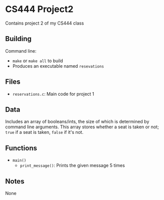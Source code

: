 # CS444 Project2
Contains project 2 of my CS444 class

## Building

Command line:
* `make` or `make all` to build
* Produces an executable named `resevations`


## Files

* `reservations.c`: Main code for project 1


## Data

Includes an array of booleans/ints, the size of which is determined by command line arguments. This array stores whether a seat is taken or not; `true` if a seat is taken, `false` if it's not.


## Functions

* `main()`
    * `print_message()`: Prints the given message 5 times


## Notes
None

